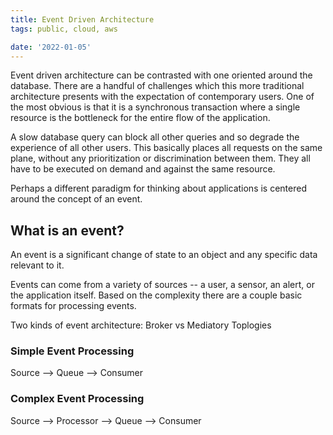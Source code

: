 ```yaml
---
title: Event Driven Architecture
tags: public, cloud, aws

date: '2022-01-05'
---
```


Event driven architecture can be contrasted with one oriented around the database. There are a handful of challenges which
this more traditional architecture presents with the expectation of contemporary users. One of the most obvious is that
it is a synchronous transaction where a single resource is the bottleneck for the entire flow of the application.

A slow database query can block all other queries and so degrade the experience of all other users. This basically places
all requests on the same plane, without any prioritization or discrimination between them. They all have to be executed
on demand and against the same resource.

Perhaps a different paradigm for thinking about applications is centered around the concept of an event.

## What is an event?

An event is a significant change of state to an object and any specific data relevant to it.

Events can come from a variety of sources -- a user, a sensor, an alert, or the application itself. Based on the complexity there are a couple
basic formats for processing events.

Two kinds of event architecture: Broker vs Mediatory Toplogies

### Simple Event Processing

Source --> Queue --> Consumer

### Complex Event Processing

Source --> Processor --> Queue --> Consumer
